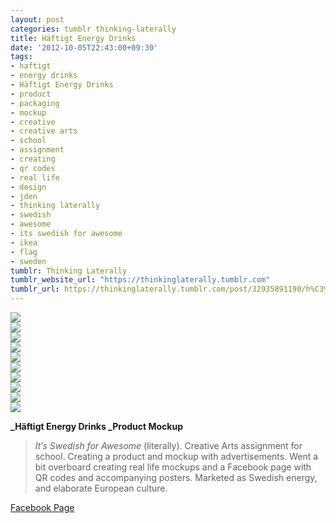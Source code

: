 ```yaml
---
layout: post
categories: tumblr thinking-laterally
title: Häftigt Energy Drinks
date: '2012-10-05T22:43:00+09:30'
tags:
- haftigt
- energy drinks
- Häftigt Energy Drinks
- product
- packaging
- mockup
- creative
- creative arts
- school
- assignment
- creating
- qr codes
- real life
- design
- jden
- thinking laterally
- swedish
- awesome
- its swedish for awesome
- ikea
- flag
- sweden
tumblr: Thinking Laterally
tumblr_website_url: "https://thinkinglaterally.tumblr.com"
tumblr_url: https://thinkinglaterally.tumblr.com/post/32935891190/h%C3%A4ftigt-energy-drinks-product-mockup-its
---
```

 ![](/content/images/tumblr/thinking-laterally/tumblr_mbf8quy7Sj1qh9he3o1_r1_1280.png)  
 ![](/content/images/tumblr/thinking-laterally/tumblr_mbf8quy7Sj1qh9he3o6_1280.jpg)  
 ![](/content/images/tumblr/thinking-laterally/tumblr_mbf8quy7Sj1qh9he3o3_1280.jpg)  
 ![](/content/images/tumblr/thinking-laterally/tumblr_mbf8quy7Sj1qh9he3o4_1280.jpg)  
 ![](/content/images/tumblr/thinking-laterally/tumblr_mbf8quy7Sj1qh9he3o5_1280.jpg)  
 ![](/content/images/tumblr/thinking-laterally/tumblr_mbf8quy7Sj1qh9he3o2_r1_1280.jpg)  
 ![](/content/images/tumblr/thinking-laterally/tumblr_mbf8quy7Sj1qh9he3o7_1280.jpg)  
 ![](/content/images/tumblr/thinking-laterally/tumblr_mbf8quy7Sj1qh9he3o10_1280.jpg)  
 ![](/content/images/tumblr/thinking-laterally/tumblr_mbf8quy7Sj1qh9he3o8_1280.jpg)  
 ![](/content/images/tumblr/thinking-laterally/tumblr_mbf8quy7Sj1qh9he3o9_1280.jpg)  
  

**_Häftigt Energy Drinks&nbsp;_Product Mockup**

> _It’s Swedish for Awesome_&nbsp;(literally). Creative Arts assignment for school. Creating a product and mockup with advertisements. Went a bit overboard creating real life mockups and a Facebook page with QR codes and accompanying posters. Marketed as Swedish energy, and elaborate European culture.

[Facebook Page](https://www.facebook.com/Haftigt)

